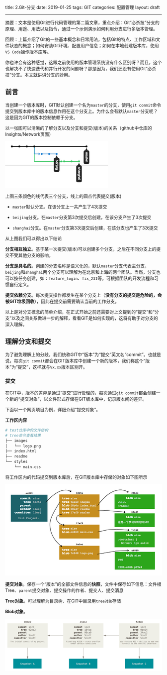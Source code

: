 title: 2.Git-分支
date: 2019-01-25
tags: GIT
categories: 配置管理
layout: draft

------

摘要：文本是使用Git进行代码管理的第二篇文章，重点介绍：Git“必杀技”分支的原理、用途、用法以及指令，通过一个示例演示如何利用分支进行多版本管理。

<!-- more -->

回顾：上篇介绍了Git的一些基本概念和日常用法，包括Git的特点、工作区域和文件状态的概念；如何安装Git环境、配置用户信息；如何在本地创建版本库，使用`VS Code`操作版本库等。

你也许会有这种感觉，这跟之前使用的版本管理系统没有什么区别呀？而且，这个也解决不了快速迭代和并行开发的问题呀？那是因为，我们还没有使用Git“必杀技”分支。本文就讲讲分支的妙用。

## 前言

当创建一个版本库时，GIT默认创建一个名为`master`的分支，使用`git commit`命令提交到版本库中的版本信息作用在这个分支上。为什么会有默认`master`分支呢？这是因为GIT的版本控制依赖于分支。

以一张图可以清晰的了解分支以及分支和提交(版本)的关系（github中仓库的Insights/Network页面）

![github-network](./assets/github-network.png)

上图三条颜色的线代表三个分支，线上的圆点代表提交(版本)

- `master`默认分支。在该分支上一共产生了4次提交

- `beijing`分支。在`master`分支第3次提交后创建，在该分支产生了3次提交

- `shanghai`分支。在`master`分支第3次提交后创建，在该分支也产生了3次提交

从上图我们可以得出以下结论

**分支相互独立**。基于某一次提交(版本)可以创建多个分支，之后在不同分支上的提交不受其他分支的影响。

**分支是具名的**。创建的分支名称是语义化的，默认`master`分支代表主分支，`beijing`和`shanghai`两个分支可以理解为在北京和上海的两个团队。当然，分支也可以按任务创建，如：`feature_login`、`fix_231`等，可根据团队的开发流程和习惯自行定义。

**提交依赖分支**。每次提交操作都发生在某个分支上（**没有分支的提交是危险的，会被GIT垃圾回收**），因此在提交前需要确认当前的工作分支。

以上是对分支概念的简单介绍，在正式开始之前还需要对上文提到的“提交”和“分支”以及之间关系做进一步的解释，看看GIT是如何实现的，这将有助于对分支的深入理解。

## 理解分支和提交

为了避免理解上的分歧，我们统称GIT中“版本”为“提交”英文名“commit”。也就是说，每次`git commit`都会在GIT版本库中创建一个新的版本，我们称这个“版本”为“提交”，这样就与`Vx.xx`版本区别开。

### 提交

在GIT中，版本的差异是通过“提交”进行管理的，每次通过`git commit`都会创建一个新的“提交对象”，以文件形式存储在GIT版本库中，记录版本间的差异。

下面以一个网页项目为例，详细介绍“提交对象”。

**工作区内容**

```bash
# test仓库中的文件结构
# tree命令查看结果
├── images
│   └── logo.png
├── index.html
├── readme
└── styles
    └── main.css
```

将工作区内的代码提交到版本库后，在GIT版本库中存储的对象如下图所示

![blob-tree-commit](./assets/blob-tree-commit.png)

**提交对象**。保存一个“版本”的全部文件信息的**快照**，文件中保存如下信息：文件根Tree、`parent`提交对象、提交操作的作者、提交人、提交消息

**Tree对象**。可以理解为目录树、在GIT中目录用`tree对象`存储

**Blob对象**。

![commits-and-parents](./assets/commits-and-parents.png)

